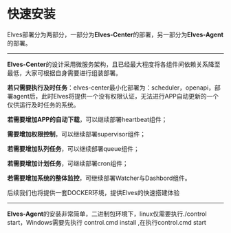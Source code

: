 # 快速安装

Elves部署分为两部分，一部分为**Elves-Center**的部署，另一部分为**Elves-Agent**的部署。

---

**Elves-Center**的设计采用微服务架构，且已经最大程度将各组件间依赖关系降至最低，大家可根据自身需要进行组装部署。

**若只需要执行及时任务**：elves-center最小化部署为：scheduler，openapi，部署agent后，此时Elves将提供一个没有权限认证，无法进行APP自动更新的一个仅供运行及时任务的系统。

**若需要增加APP的自动下载**，可以继续部署heartbeat组件；

**需要增加权限控制**，可以继续部署supervisor组件；

**若需要增加队列任务**，可以继续部署queue组件；

**若需要增加计划任务**，可继续部署cron组件；

**若需要增加系统的整体监控**，可继续部署Watcher与Dashbord组件。

后续我们也将提供一套DOCKER环境，提供Elves的快速搭建体验

---

**Elves-Agent**的安装非常简单，二进制包环境下，linux仅需要执行./control start，Windows需要先执行 control.cmd install ,在执行control.cmd start


